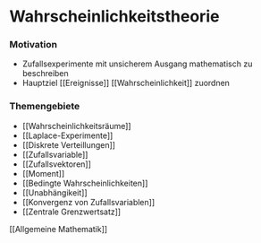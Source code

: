 # Wahrscheinlichkeitstheorie
### Motivation
+ Zufallsexperimente mit unsicherem Ausgang mathematisch zu beschreiben
+ Hauptziel [[Ereignisse]] [[Wahrscheinlichkeit]] zuordnen

### Themengebiete
+ [[Wahrscheinlichkeitsräume]]
+ [[Laplace-Experimente]]
+ [[Diskrete Verteillungen]]
+ [[Zufallsvariable]]
+ [[Zufallsvektoren]]
+ [[Moment]]
+ [[Bedingte Wahrscheinlichkeiten]]
+ [[Unabhängikeit]]
+ [[Konvergenz von Zufallsvariablen]]
+ [[Zentrale Grenzwertsatz]]


[[Allgemeine Mathematik]]